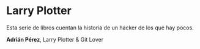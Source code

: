 # Larry Plotter

Esta serie de libros cuentan la historia de un hacker de los que hay pocos.

**Adrián Pérez**, Larry Plotter & Git Lover

